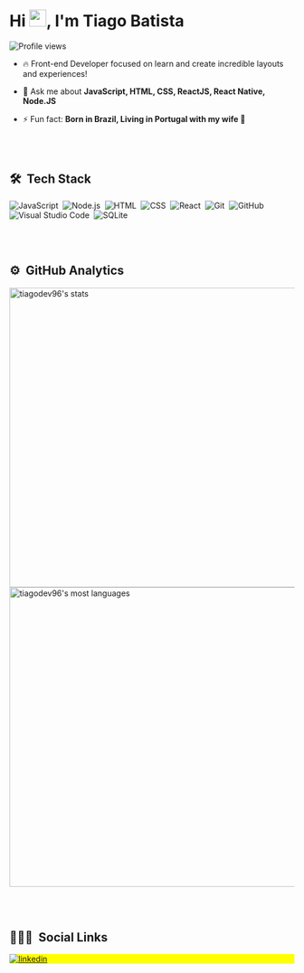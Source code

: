 <h1 align="left">Hi <img src="https://raw.githubusercontent.com/kaueMarques/kaueMarques/master/hi.gif" width="30px">, I'm Tiago Batista</h1>
<p align="left"> <img src="https://komarev.com/ghpvc/?username=tiagodev96&color=yellow" alt="Profile views" /> </p>

- 🔥 Front-end Developer focused on learn and create incredible layouts and experiences! 

<!-- - 👨‍💻 All of my projects are available at [maykbrito.dev](https://maykbrito.dev) ACRESCENTAR SITE DE PORTFÓLIO QUANDO ESTIVER PRONTO -->

- 💬 Ask me about **JavaScript, HTML, CSS, ReactJS, React Native, Node.JS**

- ⚡ Fun fact: **Born in Brazil, Living in Portugal with my wife 💍**

<br><br>

## 🛠 &nbsp;Tech Stack

![JavaScript](https://img.shields.io/badge/-JavaScript-05122A?style=flat&logo=javascript)&nbsp;
![Node.js](https://img.shields.io/badge/-Node.js-05122A?style=flat&logo=node.js)&nbsp;
![HTML](https://img.shields.io/badge/-HTML-05122A?style=flat&logo=HTML5)&nbsp;
![CSS](https://img.shields.io/badge/-CSS-05122A?style=flat&logo=CSS3&logoColor=1572B6)&nbsp;
![React](https://img.shields.io/badge/-React-05122A?style=flat&logo=react)&nbsp;
![Git](https://img.shields.io/badge/-Git-05122A?style=flat&logo=git)&nbsp;
![GitHub](https://img.shields.io/badge/-GitHub-05122A?style=flat&logo=github)&nbsp;
![Visual Studio Code](https://img.shields.io/badge/-Visual%20Studio%20Code-05122A?style=flat&logo=visual-studio-code&logoColor=007ACC)&nbsp;
![SQLite](https://img.shields.io/badge/-SQLite-05122A?style=flat&logo=sqlite)&nbsp;

<br><br>

## ⚙️ &nbsp;GitHub Analytics

<p align="left">
<img width="530em" src="https://github-readme-stats.vercel.app/api?username=tiagodev96&show_icons=true&theme=vision-friendly-dark" alt="tiagodev96's stats"/>
<img width="530em" src="https://github-readme-stats.vercel.app/api/top-langs/?username=tiagodev96&layout=compact&theme=vision-friendly-dark" alt="tiagodev96's most languages"/>
</p>

<br><br>

## 👨🏽‍🦲 &nbsp;Social Links

<p align="left" style="background:yellow">
<a href="https://www.linkedin.com/in/tiagocb96/" target="_blank">
  <img align="center" src="https://img.shields.io/badge/LinkedIn-0077B5?style=for-the-badge&logo=linkedin&logoColor=white" alt="linkedin"/>
</a>
<!-- ADICIONAR INSTAGRAM QUANDO TIVER CRIADO O PROFISSIONAL <a href="https://instagram.com/maykbrito" target="_blank">
 <img align="center" src="https://img.shields.io/badge/-maykbrito-05122A?style=flat&logo=instagram" alt="instagram"/>
</a> -->
</p>
